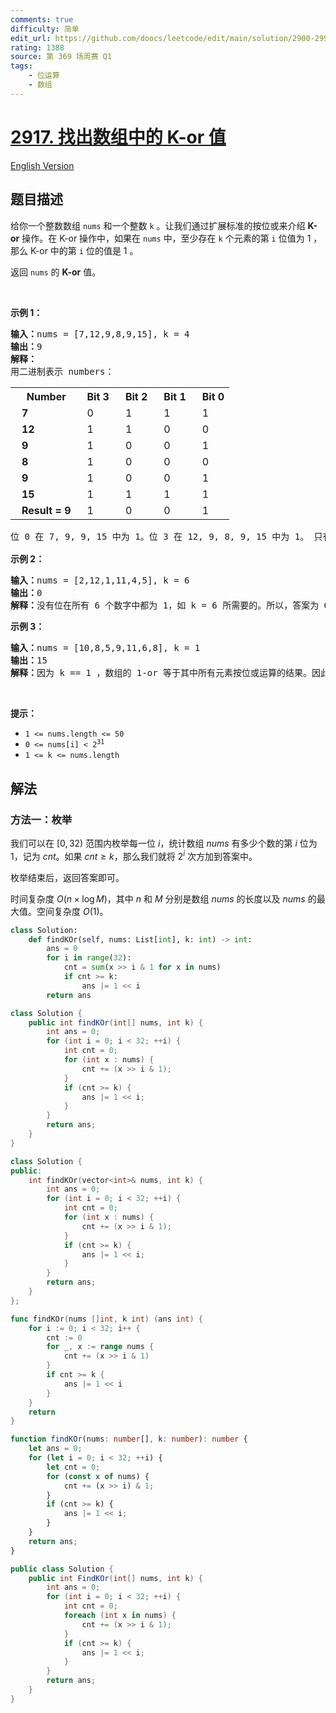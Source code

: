 ```yaml
---
comments: true
difficulty: 简单
edit_url: https://github.com/doocs/leetcode/edit/main/solution/2900-2999/2917.Find%20the%20K-or%20of%20an%20Array/README.md
rating: 1388
source: 第 369 场周赛 Q1
tags:
    - 位运算
    - 数组
---
```


<!-- problem:start -->

# [2917. 找出数组中的 K-or 值](https://leetcode.cn/problems/find-the-k-or-of-an-array)

[English Version](/solution/2900-2999/2917.Find%20the%20K-or%20of%20an%20Array/README_EN.md)

## 题目描述

<!-- description:start -->

<p>给你一个整数数组 <code>nums</code> 和一个整数 <code>k</code> 。让我们通过扩展标准的按位或来介绍 <strong>K-or</strong> 操作。在 K-or 操作中，如果在 <code>nums</code> 中，至少存在 <code>k</code> 个元素的第 <code>i</code> 位值为 1 ，那么 K-or 中的第 <code>i</code> 位的值是 1 。</p>

<p>返回 <code>nums</code> 的 <strong>K-or</strong> 值。</p>

<p>&nbsp;</p>

<p><strong class="example">示例 1：</strong></p>

<pre>
<strong>输入：</strong>nums = [7,12,9,8,9,15], k = 4
<strong>输出：</strong>9
<strong>解释：</strong>
用二进制表示 numbers：
</pre>

<table style="text-indent:10px; margin-bottom=20px;">
	<tbody>
		<tr>
			<th><b>Number</b></th>
			<th>Bit 3</th>
			<th>Bit 2</th>
			<th>Bit 1</th>
			<th>Bit 0</th>
		</tr>
		<tr>
			<td><b>7</b></td>
			<td>0</td>
			<td>1</td>
			<td>1</td>
			<td>1</td>
		</tr>
		<tr>
			<td><b>12</b></td>
			<td>1</td>
			<td>1</td>
			<td>0</td>
			<td>0</td>
		</tr>
		<tr>
			<td><b>9</b></td>
			<td>1</td>
			<td>0</td>
			<td>0</td>
			<td>1</td>
		</tr>
		<tr>
			<td><b>8</b></td>
			<td>1</td>
			<td>0</td>
			<td>0</td>
			<td>0</td>
		</tr>
		<tr>
			<td><b>9</b></td>
			<td>1</td>
			<td>0</td>
			<td>0</td>
			<td>1</td>
		</tr>
		<tr>
			<td><b>15</b></td>
			<td>1</td>
			<td>1</td>
			<td>1</td>
			<td>1</td>
		</tr>
		<tr>
			<td><b>Result = 9</b></td>
			<td>1</td>
			<td>0</td>
			<td>0</td>
			<td>1</td>
		</tr>
	</tbody>
</table>

<pre>
位 0 在 7, 9, 9, 15 中为 1。位 3 在 12, 9, 8, 9, 15 中为 1。 只有位 0 和 3 满足。结果是 (1001)<sub>2</sub> = 9。
</pre>

<p><strong class="example">示例 2：</strong></p>

<pre>
<strong>输入：</strong>nums = [2,12,1,11,4,5], k = 6
<strong>输出：</strong>0
<strong>解释：</strong>没有位在所有 6 个数字中都为 1，如 k = 6 所需要的。所以，答案为 0。
</pre>

<p><strong class="example">示例 3：</strong></p>

<pre>
<strong>输入：</strong>nums = [10,8,5,9,11,6,8], k = 1
<strong>输出：</strong>15
<strong>解释：</strong>因为 k == 1 ，数组的 1-or 等于其中所有元素按位或运算的结果。因此，答案为 10 OR 8 OR 5 OR 9 OR 11 OR 6 OR 8 = 15 。</pre>

<p>&nbsp;</p>

<p><strong>提示：</strong></p>

<ul>
	<li><code>1 &lt;= nums.length &lt;= 50</code></li>
	<li><code>0 &lt;= nums[i] &lt; 2<sup>31</sup></code></li>
	<li><code>1 &lt;= k &lt;= nums.length</code></li>
</ul>

<!-- description:end -->

## 解法

<!-- solution:start -->

### 方法一：枚举

我们可以在 $[0, 32)$ 范围内枚举每一位 $i$，统计数组 $nums$ 有多少个数的第 $i$ 位为 $1$，记为 $cnt$。如果 $cnt \ge k$，那么我们就将 $2^i$ 次方加到答案中。

枚举结束后，返回答案即可。

时间复杂度 $O(n \times \log M)$，其中 $n$ 和 $M$ 分别是数组 $nums$ 的长度以及 $nums$ 的最大值。空间复杂度 $O(1)$。

<!-- tabs:start -->

```python
class Solution:
    def findKOr(self, nums: List[int], k: int) -> int:
        ans = 0
        for i in range(32):
            cnt = sum(x >> i & 1 for x in nums)
            if cnt >= k:
                ans |= 1 << i
        return ans
```

```java
class Solution {
    public int findKOr(int[] nums, int k) {
        int ans = 0;
        for (int i = 0; i < 32; ++i) {
            int cnt = 0;
            for (int x : nums) {
                cnt += (x >> i & 1);
            }
            if (cnt >= k) {
                ans |= 1 << i;
            }
        }
        return ans;
    }
}
```

```cpp
class Solution {
public:
    int findKOr(vector<int>& nums, int k) {
        int ans = 0;
        for (int i = 0; i < 32; ++i) {
            int cnt = 0;
            for (int x : nums) {
                cnt += (x >> i & 1);
            }
            if (cnt >= k) {
                ans |= 1 << i;
            }
        }
        return ans;
    }
};
```

```go
func findKOr(nums []int, k int) (ans int) {
	for i := 0; i < 32; i++ {
		cnt := 0
		for _, x := range nums {
			cnt += (x >> i & 1)
		}
		if cnt >= k {
			ans |= 1 << i
		}
	}
	return
}
```

```ts
function findKOr(nums: number[], k: number): number {
    let ans = 0;
    for (let i = 0; i < 32; ++i) {
        let cnt = 0;
        for (const x of nums) {
            cnt += (x >> i) & 1;
        }
        if (cnt >= k) {
            ans |= 1 << i;
        }
    }
    return ans;
}
```

```cs
public class Solution {
    public int FindKOr(int[] nums, int k) {
        int ans = 0;
        for (int i = 0; i < 32; ++i) {
            int cnt = 0;
            foreach (int x in nums) {
                cnt += (x >> i & 1);
            }
            if (cnt >= k) {
                ans |= 1 << i;
            }
        }
        return ans;
    }
}
```

<!-- tabs:end -->

<!-- solution:end -->

<!-- problem:end -->

